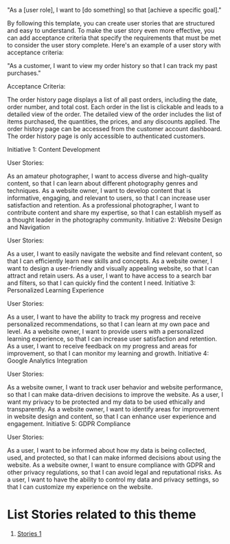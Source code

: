 "As a [user role], I want to [do something] so that [achieve a specific goal]."

By following this template, you can create user stories that are structured and easy to understand. To make the user story even more effective, you can add acceptance criteria that specify the requirements that must be met to consider the user story complete. Here's an example of a user story with acceptance criteria:

"As a customer, I want to view my order history so that I can track my past purchases."

Acceptance Criteria:

The order history page displays a list of all past orders, including the date, order number, and total cost.
Each order in the list is clickable and leads to a detailed view of the order.
The detailed view of the order includes the list of items purchased, the quantities, the prices, and any discounts applied.
The order history page can be accessed from the customer account dashboard.
The order history page is only accessible to authenticated customers.

Initiative 1: Content Development

User Stories:

As an amateur photographer, I want to access diverse and high-quality content, so that I can learn about different photography genres and techniques.
As a website owner, I want to develop content that is informative, engaging, and relevant to users, so that I can increase user satisfaction and retention.
As a professional photographer, I want to contribute content and share my expertise, so that I can establish myself as a thought leader in the photography community.
Initiative 2: Website Design and Navigation

User Stories:

As a user, I want to easily navigate the website and find relevant content, so that I can efficiently learn new skills and concepts.
As a website owner, I want to design a user-friendly and visually appealing website, so that I can attract and retain users.
As a user, I want to have access to a search bar and filters, so that I can quickly find the content I need.
Initiative 3: Personalized Learning Experience

User Stories:

As a user, I want to have the ability to track my progress and receive personalized recommendations, so that I can learn at my own pace and level.
As a website owner, I want to provide users with a personalized learning experience, so that I can increase user satisfaction and retention.
As a user, I want to receive feedback on my progress and areas for improvement, so that I can monitor my learning and growth.
Initiative 4: Google Analytics Integration

User Stories:

As a website owner, I want to track user behavior and website performance, so that I can make data-driven decisions to improve the website.
As a user, I want my privacy to be protected and my data to be used ethically and transparently.
As a website owner, I want to identify areas for improvement in website design and content, so that I can enhance user experience and engagement.
Initiative 5: GDPR Compliance

User Stories:

As a user, I want to be informed about how my data is being collected, used, and protected, so that I can make informed decisions about using the website.
As a website owner, I want to ensure compliance with GDPR and other privacy regulations, so that I can avoid legal and reputational risks.
As a user, I want to have the ability to control my data and privacy settings, so that I can customize my experience on the website.




# List Stories related to this theme
1. [Stories 1](documentation/templates/theme/initiatives/epics/stories/tasks/task_template.md)
